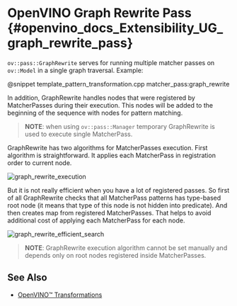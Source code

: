 # OpenVINO Graph Rewrite Pass {#openvino_docs_Extensibility_UG_graph_rewrite_pass}

`ov::pass::GraphRewrite` serves for running multiple matcher passes on `ov::Model` in a single graph traversal.
Example:

@snippet template_pattern_transformation.cpp matcher_pass:graph_rewrite

In addition, GraphRewrite handles nodes that were registered by MatcherPasses during their execution. This nodes will be added to the beginning of the sequence with nodes for pattern matching.

> **NOTE**: when using `ov::pass::Manager` temporary GraphRewrite is used to execute single MatcherPass.

GraphRewrite has two algorithms for MatcherPasses execution. First algorithm is straightforward. It applies each MatcherPass in registration order to current node.

![graph_rewrite_execution]

But it is not really efficient when you have a lot of registered passes. So first of all GraphRewrite checks that all MatcherPass patterns has type-based root node (it means that type of this node is not hidden into predicate).
And then creates map from registered MatcherPasses. That helps to avoid additional cost of applying each MatcherPass for each node.

![graph_rewrite_efficient_search]

> **NOTE**: GraphRewrite execution algorithm cannot be set manually and depends only on root nodes registered inside MatcherPasses.

## See Also

* [OpenVINO™ Transformations](./ov_transformations.md)

[graph_rewrite_execution]: ./img/graph_rewrite_execution.png
[graph_rewrite_efficient_search]: ./img/graph_rewrite_efficient_search.png
